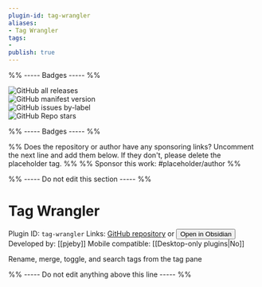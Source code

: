 ```yaml
---
plugin-id: tag-wrangler
aliases:
- Tag Wrangler
tags: 
- 
publish: true
---
```


%% ----- Badges ----- %%

![GitHub all releases](https://img.shields.io/github/downloads/pjeby/tag-wrangler/total?color=573E7A&logo=github&style=for-the-badge)   
![GitHub manifest version](https://img.shields.io/github/manifest-json/v/pjeby/tag-wrangler?color=573E7A&logo=github&style=for-the-badge)   
![GitHub issues by-label](https://img.shields.io/github/issues/pjeby/tag-wrangler/help%20wanted?color=573E7A&logo=github&style=for-the-badge)   
![GitHub Repo stars](https://img.shields.io/github/stars/pjeby/tag-wrangler?color=573E7A&logo=github&style=for-the-badge)

%% ----- Badges ----- %%

%% Does the repository or author have any sponsoring links? Uncomment the next line and add them below. If they don't, please delete the placeholder tag. %%
%% Sponsor this work: #placeholder/author %%

%% ----- Do not edit this section ----- %%

# Tag Wrangler

Plugin ID: `tag-wrangler`
Links: [GitHub repository](https://github.com/pjeby/tag-wrangler) or [<button id=HH>Open in Obsidian</button>](obsidian://goto-plugin?id=tag-wrangler)
Developed by: [[pjeby]]
Mobile compatible: [[Desktop-only plugins|No]]

Rename, merge, toggle, and search tags from the tag pane

%% ----- Do not edit anything above this line ----- %% 
